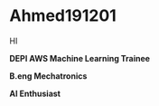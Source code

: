 # Ahmed191201

HI

**DEPI AWS Machine Learning Trainee**

**B.eng Mechatronics**

**AI Enthusiast**
